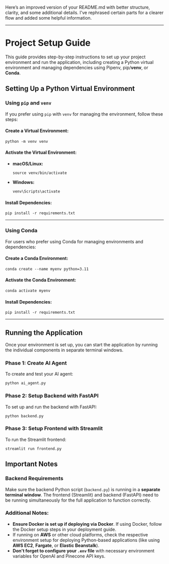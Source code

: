 Here’s an improved version of your README.md with better structure, clarity, and some additional details. I've rephrased certain parts for a clearer flow and added some helpful information.

---

# Project Setup Guide

This guide provides step-by-step instructions to set up your project environment and run the application, including creating a Python virtual environment and managing dependencies using Pipenv, pip/**venv**, or **Conda**.


## Setting Up a Python Virtual Environment



### Using `pip` and `venv`
If you prefer using `pip` with `venv` for managing the environment, follow these steps:

#### Create a Virtual Environment:
   ```
   python -m venv venv
   ```

#### Activate the Virtual Environment:
- **macOS/Linux:**
   ```
   source venv/bin/activate
   ```

- **Windows:**
   ```
   venv\Scripts\activate
   ```

#### Install Dependencies:
   ```
   pip install -r requirements.txt
   ```

---

### Using Conda
For users who prefer using Conda for managing environments and dependencies:

#### Create a Conda Environment:
   ```
   conda create --name myenv python=3.11
   ```

#### Activate the Conda Environment:
   ```
   conda activate myenv
   ```

#### Install Dependencies:
   ```
   pip install -r requirements.txt
   ```

---

## Running the Application

Once your environment is set up, you can start the application by running the individual components in separate terminal windows.

### Phase 1: Create AI Agent
To create and test your AI agent:
```
python ai_agent.py
```

### Phase 2: Setup Backend with FastAPI
To set up and run the backend with FastAPI:
```
python backend.py
```

### Phase 3: Setup Frontend with Streamlit
To run the Streamlit frontend:
```
streamlit run frontend.py
```



## **Important Notes**

### **Backend Requirements**
Make sure the backend Python script (`backend.py`) is running in a **separate terminal window**. The frontend (Streamlit) and backend (FastAPI) need to be running simultaneously for the full application to function correctly.



### Additional Notes:
- **Ensure Docker is set up if deploying via Docker**. If using Docker, follow the Docker setup steps in your deployment guide.
- If running on **AWS** or other cloud platforms, check the respective environment setup for deploying Python-based applications (like using **AWS EC2**, **Fargate**, or **Elastic Beanstalk**).
- **Don't forget to configure your `.env` file** with necessary environment variables for OpenAI and Pinecone API keys.




